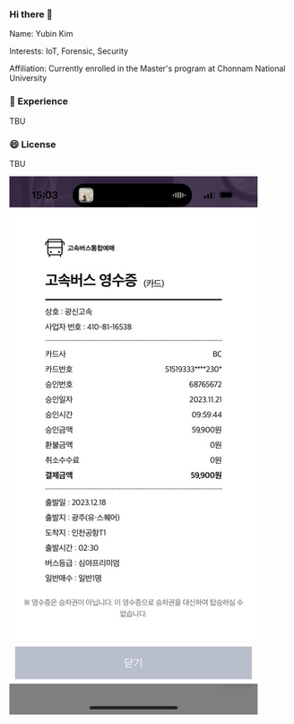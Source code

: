 ### Hi there 👋

Name: Yubin Kim

Interests: IoT, Forensic, Security

Affiliation: Currently enrolled in the Master's program at Chonnam National University



### 🌱 Experience 

TBU

### 😄 License

TBU

![](https://github.com/kingyoubin/kingyoubin/blob/main/%EA%B4%91%EC%A3%BC%20-%EC%9D%B8%EC%B2%9C%20%EC%97%B0%EC%88%98%EC%A6%9D.jpg)

<!--
**kingyoubin/kingyoubin** is a ✨ _special_ ✨ repository because its `README.md` (this file) appears on your GitHub profile.

Here are some ideas to get you started:

- 🔭 I’m currently working on ...
- 🌱 I’m currently learning ...
- 👯 I’m looking to collaborate on ...
- 🤔 I’m looking for help with ...
- 💬 Ask me about ...
- 📫 How to reach me: ...
- 😄 Pronouns: ...
- ⚡ Fun fact: ...
-->
